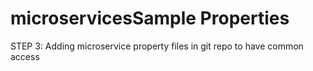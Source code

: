 # microservicesSample Properties

STEP 3:
Adding microservice property files in git repo to have common access
